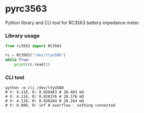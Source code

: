 pyrc3563
=====

Python library and CLI tool for RC3563 battery impedance meter.

### Library usage

```python
from rc3563 import RC3563

rc = RC3563("/dev/ttyUSB0")
while True:
    print(rc.read())
```

### CLI tool

```shell
python -m cli /dev/ttyUSB0
# V: 4.118, R: 0.028483 # 28.483 mΩ
# V: 4.118, R: 0.028376 # 28.376 mΩ
# V: 4.118, R: 0.028264 # 28.264 mΩ
# V: 0.000, R: inf # overflow - nothing connected
```
